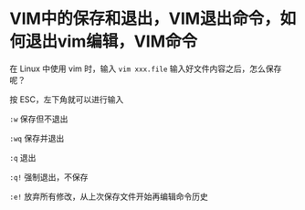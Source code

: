 # VIM中的保存和退出，VIM退出命令，如何退出vim编辑，VIM命令

在 Linux 中使用 vim 时，输入 `vim xxx.file` 输入好文件内容之后，怎么保存呢？

按 ESC，左下角就可以进行输入

`:w` 保存但不退出

`:wq` 保存并退出

`:q` 退出

`:q!` 强制退出，不保存

`:e!` 放弃所有修改，从上次保存文件开始再编辑命令历史